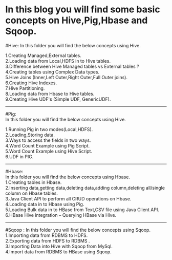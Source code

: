 # In this blog you will find some basic concepts on Hive,Pig,Hbase and Sqoop.

#Hive:
In this folder you will find the below concepts using Hive.

 1.Creating Managed,External tables.    
 2.Loading data from Local,HDFS in to Hive tables.     
 3.Difference between Hive Managed tables vs External tables ?   
 4.Creating tables using Complex Data types.     
 5.Hive Joins (Inner,Left Outer,Right Outer,Full Outer joins).   
 6.Creating Hive Indexes.   
 7.Hive Partitioning.   
 8.Loading data from Hbase to Hive tables.    
 9.Creating Hive UDF's (Simple UDF, GenericUDF).  
 
 ----------------------------------------------------------------------------------------------------------------------------
 #Pig:    
 In this folder you will find the below concepts using Hive.   
 
 1.Running Pig in two modes(Local,HDFS).   
 2.Loading,Storing data.   
 3.Ways to access the fields in two ways.    
 4.Word Count Example using Pig Script.    
 5.Word Count Example using Hive Script.    
 6.UDF in PIG.    
 
 ----------------------------------------------------------------------------------------------------------------------------
 #Hbase:   
 In this folder you will find the below concepts using Hbase.    
 1.Creating tables in Hbase.   
 2.Inserting data,getting data,deleting data,adding column,deleting all/single column on Hbase tables.   
 3.Java Client API to perform all CRUD operations on Hbase.   
 4.Loading data in to Hbase using Pig.   
 5.Loading Bulk data in to HBase from Text,CSV file using Java Client API.   
 6.HBase Hive integration – Querying HBase via Hive.    
 
 ----------------------------------------------------------------------------------------------------------------------------
 #Sqoop :
 In this folder you will find the below concepts using Sqoop.        
 1.Importing data from RDBMS to HDFS.     
 2.Exporting data from HDFS to RDBMS .      
 3.Importing Data into Hive with Sqoop from MySql.    
 4.Import data from RDBMS to HBase using Sqoop.     
 
 
 
 
 
 
